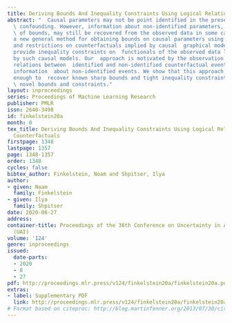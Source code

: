 ```yaml
---
title: Deriving Bounds And Inequality Constraints Using Logical Relations Among Counterfactuals
abstract: "  Causal parameters may not be point identified in the presence of unobserved
  \ confounding. However, information about non-identified parameters, in the form
  \ of bounds, may still be recovered from the observed data in some cases. We  develop
  a new general method for obtaining bounds on causal parameters using  rules of probability
  and restrictions on counterfactuals implied by causal  graphical models. We additionally
  provide inequality constraints on  functionals of the observed data law implied
  by such causal models. Our  approach is motivated by the observation that logical
  relations between  identified and non-identified counterfactual events often yield
  information  about non-identified events. We show that this approach is powerful
  enough to  recover known sharp bounds and tight inequality constraints, and to derive
  \ novel bounds and constraints."
layout: inproceedings
series: Proceedings of Machine Learning Research
publisher: PMLR
issn: 2640-3498
id: finkelstein20a
month: 0
tex_title: Deriving Bounds And Inequality Constraints Using Logical Relations Among
  Counterfactuals
firstpage: 1348
lastpage: 1357
page: 1348-1357
order: 1348
cycles: false
bibtex_author: Finkelstein, Noam and Shpitser, Ilya
author:
- given: Noam
  family: Finkelstein
- given: Ilya
  family: Shpitser
date: 2020-08-27
address: 
container-title: Proceedings of the 36th Conference on Uncertainty in Artificial Intelligence
  (UAI)
volume: '124'
genre: inproceedings
issued:
  date-parts:
  - 2020
  - 8
  - 27
pdf: http://proceedings.mlr.press/v124/finkelstein20a/finkelstein20a.pdf
extras:
- label: Supplementary PDF
  link: http://proceedings.mlr.press/v124/finkelstein20a/finkelstein20a-supp.pdf
# Format based on citeproc: http://blog.martinfenner.org/2013/07/30/citeproc-yaml-for-bibliographies/
---
```

